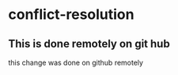 # conflict-resolution

## This is done remotely on git hub

this change was done on github remotely
